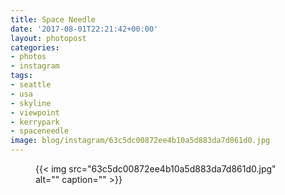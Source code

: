```yaml
---
title: Space Needle
date: '2017-08-01T22:21:42+00:00'
layout: photopost
categories:
- photos
- instagram
tags:
- seattle
- usa
- skyline
- viewpoint
- kerrypark
- spaceneedle
image: blog/instagram/63c5dc00872ee4b10a5d883da7d861d0.jpg
---
```


<figure class="photo photo--square">
  {{< img src="63c5dc00872ee4b10a5d883da7d861d0.jpg" alt="" caption="" >}}

</figure>



